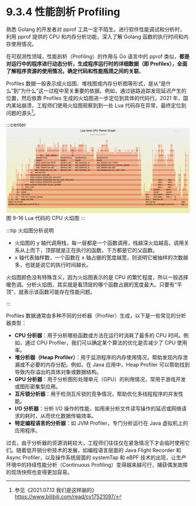 # 9.3.4 性能剖析 Profiling

熟悉 Golang 的开发者对 pprof 工具一定不陌生。进行软件性能调试和分析时，利用 pprof 提供的 CPU 和内存分析功能，深入了解 Golang 函数的执行时间和内存使用情况。

在可观测性领域，性能剖析（Profiling）的作用与 Go 语言中的 pprof 类似，**都是对运行中的程序进行动态分析，生成程序运行时的详细数据（即 Profiles），全面了解程序资源的使用情况，确定代码和性能瓶颈之间的关联**。

Profiles 数据一般表示成火焰图、堆栈图或内存分析图等形式，是从“是什么”到“为什么”这一过程中至关重要的依据。例如，通过链路追踪发现延迟产生的位置，然后依靠 Profiles 生成的火焰图进一步定位到具体的代码行。2021 年，国内某站崩溃，工程师们使用火焰图观察到到一处 Lua 代码存在异常，最终定位到问题的源头[^1]。

:::center
  ![](../assets/lua-cpu-flame-graph.webp)<br/>
  图 9-16 Lua 代码的 CPU 火焰图
:::

:::tip 火焰图分析说明

- 火焰图的 y 轴代调用栈，每一层都是一个函数调用，栈越深火焰越高，调用关系从上而下，顶部就是正在执行的函数，下方都是它的父函数。
- x 轴代表抽样数，一个函数在 x 轴占据的宽度越宽，则说明它被抽样的次数越多，也就是说它的执行时间越长。

火焰图颜色没有特殊含义，因为火焰图表示的是 CPU 的繁忙程度，所以一般选择暖色调。分析火焰图，其实就是看顶层的哪个函数占据的宽度最大。只要有“平顶”，就表示该函数可能存在性能问题。

:::

Profiles 数据通常由多种不同的分析器（Profiler）生成，以下是一些常见的分析器类型：

- **CPU 分析器**：用于分析哪些函数或方法在运行时消耗了最多的 CPU 时间。例如，通过 CPU Profiler，我们可以确定某个算法的优化是否减少了 CPU 使用率。
- **堆分析器（Heap Profiler）**：用于监测程序的内存使用情况，帮助发现内存泄漏或不必要的内存分配。例如，在 Java 应用中，Heap Profiler 可以帮助找到导致内存溢出的具体对象或数据结构。
- **GPU 分析器**：用于分析图形处理单元（GPU）的利用情况，常用于游戏开发或图形密集型应用。
- **互斥锁分析器**：用于检测互斥锁的竞争情况，帮助优化多线程程序的并发性能。
- **I/O 分析器**：分析 I/O 操作的性能，如用来分析文件读写操作的延迟或网络请求的耗时，从而优化数据传输效率。
- **特定编程语言的分析器**：如 JVM Profiler，专门分析运行在 Java 虚拟机上的应用程序。

过去，由于分析器的资源消耗较大，工程师们往往仅在紧急情况下才会临时使用它们。随着低开销分析技术的发展，如编程语言层面的 Java Flight Recorder 和 Async Profiler，以及操作系统层面的 systemTap 和 eBPF 技术的出现，让生产环境中的持续性能分析（Continuous Profiling）变得越来越可行，捕获偶发故障的现场快照也变得更加容易。

[^1]: 参见《2021.07.13 我们是这样崩的》https://www.bilibili.com/read/cv17521097/

